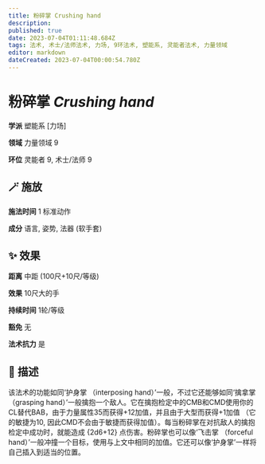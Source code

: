 ```yaml
---
title: 粉碎掌 Crushing hand
description: 
published: true
date: 2023-07-04T01:11:48.684Z
tags: 法术, 术士/法师法术, 力场, 9环法术, 塑能系, 灵能者法术, 力量领域
editor: markdown
dateCreated: 2023-07-04T00:00:54.780Z
---
```


# **粉碎掌** *Crushing hand*

**学派** 塑能系 \[力场\] 

**领域** 力量领域 9

**环位** 灵能者 9, 术士/法师 9

## 🪄 施放

**施法时间** 1 标准动作

**成分** 语言, 姿势, 法器 (软手套)

## ✨ 效果  

**距离** 中距 (100尺+10尺/等级) 

**效果** 10尺大的手 

**持续时间** 1轮/等级 

**豁免** 无

**法术抗力** 是

## 📖 描述

该法术的功能如同‘护身掌 （interposing hand）’一般，不过它还能够如同‘擒拿掌 （grasping hand）’一般擒抱一个敌人。它在擒抱检定中的CMB和CMD使用你的CL替代BAB，由于力量属性35而获得+12加值，并且由于大型而获得+1加值 （它的敏捷为10, 因此CMD不会由于敏捷而获得加值）。每当粉碎掌在对抗敌人的擒抱检定中成功时，就能造成 {2d6+12} 点伤害。粉碎掌也可以像‘飞击掌 （forceful hand）’一般冲撞一个目标，使用与上文中相同的加值。它还可以像‘护身掌’一样将自己插入到适当的位置。
    